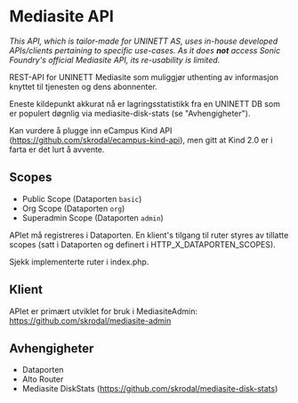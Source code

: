 # Mediasite API

_This API, which is tailor-made for UNINETT AS, uses in-house developed APIs/clients pertaining to specific use-cases. As it does **not** access Sonic Foundry's official Mediasite API, its re-usability is limited._

REST-API for UNINETT Mediasite som muliggjør uthenting av informasjon knyttet til tjenesten og dens abonnenter.

Eneste kildepunkt akkurat nå er lagringsstatistikk fra en UNINETT DB som er populert døgnlig via mediasite-disk-stats (se "Avhengigheter").

Kan vurdere å plugge inn eCampus Kind API (https://github.com/skrodal/ecampus-kind-api), men gitt at Kind 2.0 er i farta er det lurt å avvente.

## Scopes
 
* Public Scope (Dataporten `basic`)
* Org Scope (Dataporten `org`)
* Superadmin Scope (Dataporten `admin`)

APIet må registreres i Dataporten. En klient's tilgang til ruter styres av tillatte scopes (satt i Dataporten og definert i HTTP_X_DATAPORTEN_SCOPES).

Sjekk implementerte ruter i index.php.

## Klient

APIet er primært utviklet for bruk i MediasiteAdmin: https://github.com/skrodal/mediasite-admin

## Avhengigheter

- Dataporten
- Alto Router
- Mediasite DiskStats (https://github.com/skrodal/mediasite-disk-stats)